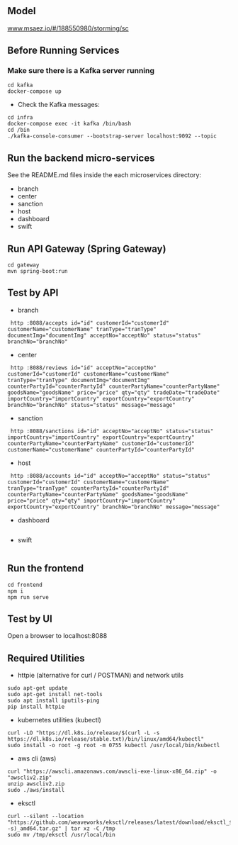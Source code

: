 # 

## Model
www.msaez.io/#/188550980/storming/sc

## Before Running Services
### Make sure there is a Kafka server running
```
cd kafka
docker-compose up
```
- Check the Kafka messages:
```
cd infra
docker-compose exec -it kafka /bin/bash
cd /bin
./kafka-console-consumer --bootstrap-server localhost:9092 --topic
```

## Run the backend micro-services
See the README.md files inside the each microservices directory:

- branch
- center
- sanction
- host
- dashboard
- swift


## Run API Gateway (Spring Gateway)
```
cd gateway
mvn spring-boot:run
```

## Test by API
- branch
```
 http :8088/accepts id="id" customerId="customerId" customerName="customerName" tranType="tranType" documentImg="documentImg" acceptNo="acceptNo" status="status" branchNo="branchNo" 
```
- center
```
 http :8088/reviews id="id" acceptNo="acceptNo" customerId="customerId" customerName="customerName" tranType="tranType" documentImg="documentImg" counterPartyId="counterPartyId" counterPartyName="counterPartyName" goodsName="goodsName" price="price" qty="qty" tradeDate="tradeDate" importCountry="importCountry" exportCountry="exportCountry" branchNo="branchNo" status="status" message="message" 
```
- sanction
```
 http :8088/sanctions id="id" acceptNo="acceptNo" status="status" importCountry="importCountry" exportCountry="exportCountry" counterPartyName="counterPartyName" customerId="customerId" customerName="customerName" counterPartyId="counterPartyId" 
```
- host
```
 http :8088/accounts id="id" acceptNo="acceptNo" status="status" customerId="customerId" customerName="customerName" tranType="tranType" counterPartyId="counterPartyId" counterPartyName="counterPartyName" goodsName="goodsName" price="price" qty="qty" importCountry="importCountry" exportCountry="exportCountry" branchNo="branchNo" message="message" 
```
- dashboard
```
```
- swift
```
```


## Run the frontend
```
cd frontend
npm i
npm run serve
```

## Test by UI
Open a browser to localhost:8088

## Required Utilities

- httpie (alternative for curl / POSTMAN) and network utils
```
sudo apt-get update
sudo apt-get install net-tools
sudo apt install iputils-ping
pip install httpie
```

- kubernetes utilities (kubectl)
```
curl -LO "https://dl.k8s.io/release/$(curl -L -s https://dl.k8s.io/release/stable.txt)/bin/linux/amd64/kubectl"
sudo install -o root -g root -m 0755 kubectl /usr/local/bin/kubectl
```

- aws cli (aws)
```
curl "https://awscli.amazonaws.com/awscli-exe-linux-x86_64.zip" -o "awscliv2.zip"
unzip awscliv2.zip
sudo ./aws/install
```

- eksctl 
```
curl --silent --location "https://github.com/weaveworks/eksctl/releases/latest/download/eksctl_$(uname -s)_amd64.tar.gz" | tar xz -C /tmp
sudo mv /tmp/eksctl /usr/local/bin
```

